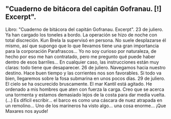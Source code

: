 ## "Cuaderno de bitácora del capitán Gofranau. [!] Excerpt".
Libro: "Cuaderno de bitácora del capitán Gofranau. Excerpt".
23 de juliero.
Ya han cargado los toneles a bordo. La operación se hizo de noche con total discreción. Kun Brela la supervisó en persona. No suele desplazarse él mismo, así que supongo que lo que llevamos tiene una gran importancia para la corporación Parafrascos...
Yo no soy curioso por naturaleza, de hecho por eso me han contratado, pero me pregunto qué puede haber dentro de esos barriles... En cualquier caso, las instrucciones están muy claras: todo tiene que desaparecer.
26 de juliero.
Navegamos hacia nuestro destino. Hace buen tiempo y las corrientes nos son favorables. Si todo va bien, llegaremos sobre la fosa submarina en unos pocos días.
29 de juliero.
El cielo se ha oscurecido bruscamente. El mar Kantil está agitado. He ordenado a mis hombres que aten con fuerza la carga. Creo que se acerca una tormenta y estamos demasiado lejos de la costa para dar media vuelta.
(...)
Es difícil escribir... el barco es como una cáscara de nuez atrapada en un remolino...
Uno de los marineros ha visto algo... una cosa enorme...
¡Que Maxares nos ayude!